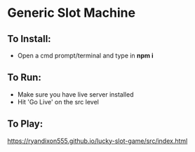 # Generic Slot Machine

## To Install:
* Open a cmd prompt/terminal and type in **npm i**

## To Run:
* Make sure you have live server installed
* Hit 'Go Live' on the src level

## To Play:
https://ryandixon555.github.io/lucky-slot-game/src/index.html